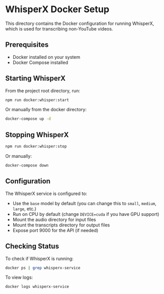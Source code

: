 # WhisperX Docker Setup

This directory contains the Docker configuration for running WhisperX, which is used for transcribing non-YouTube videos.

## Prerequisites

- Docker installed on your system
- Docker Compose installed

## Starting WhisperX

From the project root directory, run:

```bash
npm run docker:whisper:start
```

Or manually from the docker directory:

```bash
docker-compose up -d
```

## Stopping WhisperX

```bash
npm run docker:whisper:stop
```

Or manually:

```bash
docker-compose down
```

## Configuration

The WhisperX service is configured to:
- Use the `base` model by default (you can change this to `small`, `medium`, `large`, etc.)
- Run on CPU by default (change `DEVICE=cuda` if you have GPU support)
- Mount the audio directory for input files
- Mount the transcripts directory for output files
- Expose port 9000 for the API (if needed)

## Checking Status

To check if WhisperX is running:

```bash
docker ps | grep whisperx-service
```

To view logs:

```bash
docker logs whisperx-service
```
